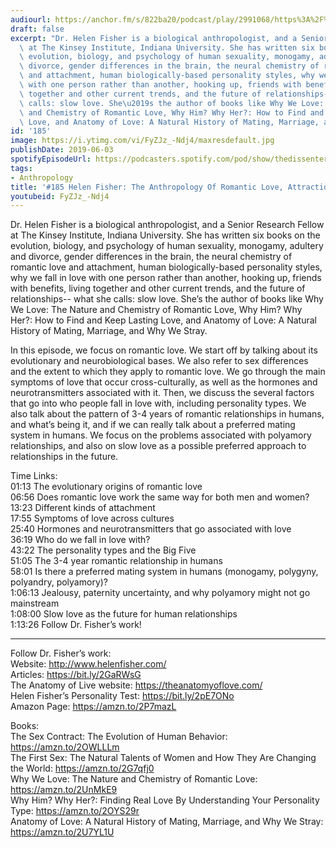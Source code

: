 ```yaml
---
audiourl: https://anchor.fm/s/822ba20/podcast/play/2991068/https%3A%2F%2Fd3ctxlq1ktw2nl.cloudfront.net%2Fproduction%2F2019-3-20%2F13203037-44100-2-cd417016a1eb7.m4a
draft: false
excerpt: "Dr. Helen Fisher is a biological anthropologist, and a Senior Research Fellow\
  \ at The Kinsey Institute, Indiana University. She has written six books on the\
  \ evolution, biology, and psychology of human sexuality, monogamy, adultery and\
  \ divorce, gender differences in the brain, the neural chemistry of romantic love\
  \ and attachment, human biologically-based personality styles, why we fall in love\
  \ with one person rather than another, hooking up, friends with benefits, living\
  \ together and other current trends, and the future of relationships-- what she\
  \ calls: slow love. She\u2019s the author of books like Why We Love: The Nature\
  \ and Chemistry of Romantic Love, Why Him? Why Her?: How to Find and Keep Lasting\
  \ Love, and Anatomy of Love: A Natural History of Mating, Marriage, and Why We Stray."
id: '185'
image: https://i.ytimg.com/vi/FyZJz_-Ndj4/maxresdefault.jpg
publishDate: 2019-06-03
spotifyEpisodeUrl: https://podcasters.spotify.com/pod/show/thedissenter/episodes/185-Helen-Fisher-The-Anthropology-Of-Romantic-Love--Attraction--And-Attachment-e3ppgs
tags:
- Anthropology
title: '#185 Helen Fisher: The Anthropology Of Romantic Love, Attraction, And Attachment'
youtubeid: FyZJz_-Ndj4
---
```

<div class="timelinks">

Dr. Helen Fisher is a biological anthropologist, and a Senior Research Fellow at The Kinsey Institute, Indiana University. She has written six books on the evolution, biology, and psychology of human sexuality, monogamy, adultery and divorce, gender differences in the brain, the neural chemistry of romantic love and attachment, human biologically-based personality styles, why we fall in love with one person rather than another, hooking up, friends with benefits, living together and other current trends, and the future of relationships-- what she calls: slow love. She’s the author of books like Why We Love: The Nature and Chemistry of Romantic Love, Why Him? Why Her?: How to Find and Keep Lasting Love, and Anatomy of Love: A Natural History of Mating, Marriage, and Why We Stray.

In this episode, we focus on romantic love. We start off by talking about its evolutionary and neurobiological bases. We also refer to sex differences and the extent to which they apply to romantic love. We go through the main symptoms of love that occur cross-culturally, as well as the hormones and neurotransmitters associated with it. Then, we discuss the several factors that go into who people fall in love with, including personality types. We also talk about the pattern of 3-4 years of romantic relationships in humans, and what’s being it, and if we can really talk about a preferred mating system in humans. We focus on the problems associated with polyamory relationships, and also on slow love as a possible preferred approach to relationships in the future.

Time Links:  
<time>01:13</time> The evolutionary origins of romantic love  
<time>06:56</time> Does romantic love work the same way for both men and women?                                             
<time>13:23</time> Different kinds of attachment                                        
<time>17:55</time> Symptoms of love across cultures                                             
<time>25:40</time> Hormones and neurotransmitters that go associated with love                                     
<time>36:19</time> Who do we fall in love with?                               
<time>43:22</time> The personality types and the Big Five                       
<time>51:05</time> The 3-4 year romantic relationship in humans            
<time>58:01</time> Is there a preferred mating system in humans (monogamy, polygyny, polyandry, polyamory)?     
<time>1:06:13</time> Jealousy, paternity uncertainty, and why polyamory might not go mainstream  
<time>1:08:00</time> Slow love as the future for human relationships  
<time>1:13:26</time> Follow Dr. Fisher’s work!

---

Follow Dr. Fisher’s work:  
Website: http://www.helenfisher.com/  
Articles: https://bit.ly/2GaRWsG  
The Anatomy of Live website: https://theanatomyoflove.com/  
Helen Fisher’s Personality Test: https://bit.ly/2pE7ONo  
Amazon Page: https://amzn.to/2P7mazL

Books:  
The Sex Contract: The Evolution of Human Behavior: https://amzn.to/2OWLLLm  
The First Sex: The Natural Talents of Women and How They Are Changing the World: https://amzn.to/2G7qfj0  
Why We Love: The Nature and Chemistry of Romantic Love: https://amzn.to/2UnMkE9  
Why Him? Why Her?: Finding Real Love By Understanding Your Personality Type: https://amzn.to/2OYS29r  
Anatomy of Love: A Natural History of Mating, Marriage, and Why We Stray: https://amzn.to/2U7YL1U
</div>

